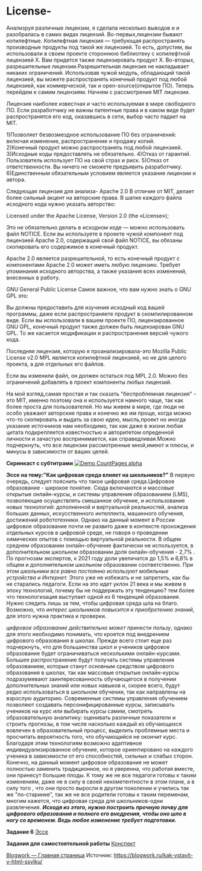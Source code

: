 # License-
Анализруя различные лицензии, я сделала несколько выводов и и разобралась в самих видах лицензий.
Во-первых,лицензии бывают копилефтные. Копилефтная лицензия — требующая распространять производные продукты под такой же лицензией. То есть, допустим, вы использовали в своем проекте стороннюю библиотеку с копилефтной лицензией X. Вам придется также лицензировать продукт Х.
Во-вторых, разрешительные лицензии.Разрешительная лицензия не накладывает никаких ограничений. Использовав чужой модуль, обладающий такой лицензией, вы можете распространять конечный продукт под любой лицензией, как коммерческой, так и open-source(открытое ПО).
 Теперь перейдем к самим лицензиям.
 Начнем с рассмотрения MIT лицензии. 
 
 Лицензия наиболее известная и часто используемая  в мире свободного ПО. Если разработчику не важны патентные права и в каком виде будет распространятся его код, оказавшись в сети, выбор часто падает на MIT.

1)Позволяет безвозмездное использование ПО без ограничений: включая изменение, распространение и продажу копий.  
2)Конечный продукт можно распространять под любой лицензией.
3)Исходные коды предоставлять не обязательно.
4)Отказ от гарантий. Пользователь использует ПО на свой страх и риск.
5)Отказ от ответственности. Вы ничего не сможете предъявить разработчику.
6)Единственным обязательным условием является указание лицензии и автора.


 Следующая лицензия для анализа- Apache 2.0
В отличие от MIT, делает более сильный акцент на авторские права. В шапке каждого файла исходного кода нужно указать авторство:


Licensed under the Apache License, Version 2.0 (the «License»);

Это не обязательно делать в исходном коде — можно использовать файл NOTICE. Если вы используете в проекте чужой компонент под лицензией Apache 2.0, содержащий свой файл NOTICE, вы обязаны скопировать его содержимое в конечный продукт. 

Apache 2.0 является разрешительной, то есть конечный продукт с компонентами Apache 2.0 может иметь любую лицензию. Требует упоминания исходного авторства, а также указания всех изменений, внесенных в работу.

GNU General Public License
Самое важное, что вам нужно знать о GNU GPL это: 

Вы должны предоставить для изучения исходный код вашей программы, даже если распространяете продукт в скомпилированном виде.
Если вы использовали в вашем проекте ПО, лицензированное GNU GPL, конечный продукт также должен быть лицензирован GNU GPL. То же касается модификации и распространения версий чужого кода.

Последняя лицензия, которую я проанализировала-это Mozilla Public License v2.0 
MPL является копилефтной лицензией, но не для целого проекта, а для отдельных его файлов. 

Если вы изменили файл, он должен остаться под MPL 2.0.
Можно без ограничений добавлять в проект компоненты любых лицензий.


На мой взгляд,самая простая и так сказать "беспроблемная лицензия" - это MIT, именно поэтому она и используется намного чаще, так как более проста для пользователей. Но мы живем в мире, где люди не особо уважают авторские права и конечно же им проще, когда можно что-то скопировать и выдать за свою идею, мысль,проект но иногда указание источников нам необходимо, так как даже в жизни любая цитата подкрепляется известностью и авторитетом опреденной личности и зачастую воспринимается, как справедливая.Можно подчеркнуть, что все лицензии рассмотренные мной,имеют и плюсы, и минусы в зависимости от ваших целей.



**Скринкаст с субтитрами**
[![Demo CountPages alpha](https://share.gifyoutube.com/KzB6Gb.gif)](https://www.youtube.com/watch?v=C9WAjA2waJc&feature=youtu.be)



**Эссе на тему:"Как цифровая среда влияет на школьников?"**
   В первую очередь, следует пояснить что такое цифровая среда.Цифровое образование - широкое понятие.
   Сюда включаются и массовые открытые онлайн-курсы, и системы управления образованием (LMS), позволяющие осуществлять смешанное обучение, 
   и использование новых технологий: дополненной и виртуальной реальностей, анализа больших данных, искусственного интеллекта,
   машинного обучения, достижений робототехники. Однако на данный момент в России цифровое образование почти не развито даже в контексте
   прохождения отдельных курсов в цифровой среде, не говоря о проведении химических опытов с помощью виртуальной реальности. 
   В общем среднем образовании онлайн-обучение фактически не используется, в дополнительном школьном образовании доля онлайн-обучения - 2,7%
   . По прогнозам экспертов, к 2021 году доли увеличатся до 1,5% и 6,8% в общем и дополнительном школьном образовании соответственно.
   При этом *школьники все равно постоянно используют мобильные устройства и Интернет.*
   Этого уже не избежать и не запретить, как бы не старались педагоги. Если на это идет уклон 21 века и мы живем в эпоху технологий, почему бы не поддержать эту тенденцию?
   тем более что технологизация выступает одной из 6 тенденций образования. Нужно следить лишь за тем, чтобы цифровая среда шла на благо. 
   Возможно, что *интерес школьников повысится к приобретению знаний*, для этого нужна практика и проверки.
   
   *цифровое образование действительно может принести пользу*, однако для этого необходимо понимать, что кроется под внедрением цифрового образования в школах.
Прежде всего стоит еще раз подчеркнуть, что для большинства школ и учеников цифровое образование будет ограничиваться несколькими онлайн-курсами. Большее распространение будут получать системы управления образованием, которые станут основным средством цифрового образования в школах, так как массовые открытые онлайн-курсы подразумевают заинтересованность обучающегося в получении дополнительных знаний или новых навыков и, скорее всего, будут редко использоваться в школьном обучении, так как направлены на взрослую аудиторию. Современные системы управления обучением позволяют создавать персонифицированные курсы, записывать учеников на курс или выбирать курсы самим, смотреть образовательную аналитику: оценивать различные показатели и строить прогнозы, в том числе насколько каждый из обучающихся вовлечен в образовательный процесс, выделить проблемные места и просчитать вероятность того, что обучающийся не окончит курс. Благодаря этим технологиям возможно адаптивное индивидуализированное обучение,
которое ориентировано на каждого ученика в зависимости от его способностей, сильных и слабых сторон.
Конечно, на данный момент цифровое образование не может полностью заменить традиционное, но я уверенна, что работая вместе, они принесут большие плоды. К тому же не все педагоги готовы к таким изменениям, даже не в силу в своей некометентности в этом плане, а в силу того
, что они просто выросли в другом поколении и учились так же "по-старинке", так же не все родители готовы к таким переменам, многим кажется, что цифровая среда для школьников-одни развлечения. 
***Исходя из этого, нужно построить прочную почву для цифрового образования и полного его внедрения, чтобы оно шло в ногу со временем. Ведь любое изменение требует подготовки.***
  

  
 **Задание 6**
[Эссе](https://github.com/vladaluzik/License-/blob/master/6)
 
 
 **Задания для самостоятельной работы**
[Конспект](https://github.com/vladaluzik/License-/commit/e2d36decb3760b05debb85452fa30c156f6cd5ce)


<a href="https://blogwork.ru/">Blogwork — Главная страница<a>
Источник: https://blogwork.ru/kak-vstavit-v-html-ssylku/
  

